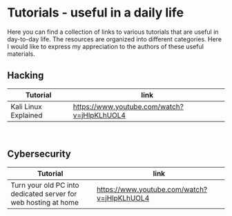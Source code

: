 # Tutorials - useful in a daily life
Here you can find a collection of links to various tutorials that are useful in day-to-day life. The resources are organized into different categories.
Here I would like to express my appreciation to the authors of these useful materials.

## Hacking
| Tutorial| link |
| --- | - |
| Kali Linux Explained | https://www.youtube.com/watch?v=jHlpKLhUOL4 |

<br>

## Cybersecurity
| Tutorial| link |
| --- | - |
| Turn your old PC into dedicated server for web hosting at home | https://www.youtube.com/watch?v=jHlpKLhUOL4 |


